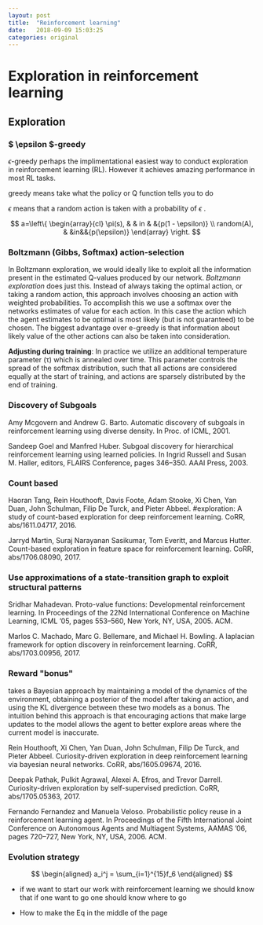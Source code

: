 ```yaml
---
layout: post
title:  "Reinforcement learning"
date:   2018-09-09 15:03:25
categories: original
---
```


# Exploration in reinforcement learning

## Exploration

### $ \epsilon $-greedy 

$\epsilon$-greedy perhaps the implimentational easiest way to conduct exploration in reinforcement learning (RL). However it achieves amazing performance in most RL tasks. 

greedy means take what the policy or Q function tells you to do

$\epsilon$ means that a random action is taken with a probability of $\epsilon$ .


$$
a=\left\{
\begin{array}{cl}
\pi(s), & & in & &{p(1 - \epsilon)} \\
random(A), & &in&&{p(\epsilon)}
\end{array}
\right.
$$




### Boltzmann (Gibbs, Softmax) action-selection

In Boltzmann exploration, we would ideally like to exploit all the information present in the estimated Q-values produced by our network. *Boltzmann exploration* does just this. Instead of always taking the optimal action, or taking a random action, this approach involves choosing an action with weighted probabilities. To accomplish this we use a softmax over the networks estimates of value for each action. In this case the action which the agent estimates to be optimal is most likely (but is not guaranteed) to be chosen. The biggest advantage over e-greedy is that information about likely value of the other actions can also be taken into consideration. 

**Adjusting during training**: In practice we utilize an additional temperature parameter (τ) which is annealed over time. This parameter controls the spread of the softmax distribution, such that all actions are considered equally at the start of training, and actions are sparsely distributed by the end of training.



### Discovery of Subgoals

Amy Mcgovern and Andrew G. Barto. Automatic discovery of subgoals in reinforcement learning using diverse density. In Proc. of ICML, 2001.

Sandeep Goel and Manfred Huber. Subgoal discovery for hierarchical reinforcement learning using learned policies. In Ingrid Russell and Susan M. Haller, editors, FLAIRS Conference, pages 346–350. AAAI Press, 2003.

### Count based

Haoran Tang, Rein Houthooft, Davis Foote, Adam Stooke, Xi Chen, Yan Duan, John Schulman, Filip De Turck, and Pieter Abbeel. #exploration: A study of count-based exploration for deep reinforcement learning. CoRR, abs/1611.04717, 2016.

Jarryd Martin, Suraj Narayanan Sasikumar, Tom Everitt, and Marcus Hutter. Count-based exploration in feature space for reinforcement learning. CoRR, abs/1706.08090, 2017.

### Use approximations of a state-transition graph to exploit structural patterns

Sridhar Mahadevan. Proto-value functions: Developmental reinforcement learning. In Proceedings of the 22Nd International Conference on Machine Learning, ICML ’05, pages 553–560, New York, NY, USA, 2005. ACM.

Marlos C. Machado, Marc G. Bellemare, and Michael H. Bowling. A laplacian framework for option discovery in reinforcement learning. CoRR, abs/1703.00956, 2017.

### Reward "bonus"

takes a Bayesian approach by maintaining a model of the dynamics of the environment, obtaining a posterior of the model after taking an action, and using the KL divergence between these two models as a bonus. The intuition behind this approach is that encouraging actions that make large updates to the model allows the agent to better explore areas where the current model is inaccurate.

Rein Houthooft, Xi Chen, Yan Duan, John Schulman, Filip De Turck, and Pieter Abbeel. Curiosity-driven exploration in deep reinforcement learning via bayesian neural networks. CoRR, abs/1605.09674, 2016.



Deepak Pathak, Pulkit Agrawal, Alexei A. Efros, and Trevor Darrell. Curiosity-driven exploration by self-supervised prediction. CoRR, abs/1705.05363, 2017.

Fernando Fernandez and Manuela Veloso. Probabilistic policy reuse in a reinforcement learning agent. In Proceedings of the Fifth International Joint Conference on Autonomous Agents and Multiagent Systems, AAMAS ’06, pages 720–727, New York, NY, USA, 2006. ACM.



### Evolution strategy




$$
\begin{aligned}
a_i^j = \sum_{i=1}^{15}f_6 
\end{aligned}
$$

* if we want to start our work with reinforcement learning we should know that if one want to go one should know where to go

* How to make the Eq in the middle of the page